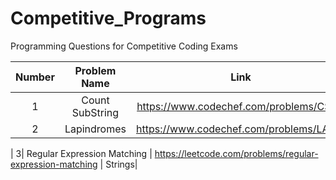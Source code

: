 # Competitive_Programs
Programming Questions for Competitive Coding Exams

| Number | Problem Name | Link |Topic |
| :---: | :---: | :---: | :---: |
| 1| Count SubString | https://www.codechef.com/problems/CSUB | Strings |
| 2| Lapindromes |https://www.codechef.com/problems/LAPIN| Strings|


| 3| Regular Expression Matching | https://leetcode.com/problems/regular-expression-matching | Strings|
